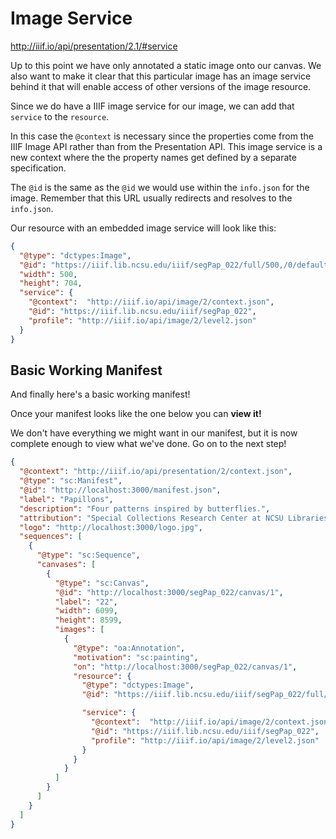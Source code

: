 # Image Service

http://iiif.io/api/presentation/2.1/#service

Up to this point we have only annotated a static image onto our canvas. We also want to make it clear that this particular image has an image service behind it that will enable access of other versions of the image resource.

Since we do have a IIIF image service for our image, we can add that `service` to the `resource`.

In this case the `@context` is necessary since the properties come from the IIIF Image API rather than from the Presentation API. This image service is a new context where the the property names get defined by a separate specification.

The `@id` is the same as the `@id` we would use within the `info.json` for the image. Remember that this URL usually redirects and resolves to the `info.json`.

Our resource with an embedded image service will look like this:

```json
{
  "@type": "dctypes:Image",
  "@id": "https://iiif.lib.ncsu.edu/iiif/segPap_022/full/500,/0/default.jpg",
  "width": 500,
  "height": 704,
  "service": {
    "@context":  "http://iiif.io/api/image/2/context.json",
    "@id": "https://iiif.lib.ncsu.edu/iiif/segPap_022",
    "profile": "http://iiif.io/api/image/2/level2.json"
  }
}
```

## Basic Working Manifest

And finally here's a basic working manifest!

Once your manifest looks like the one below you can **view it!**

We don't have everything we might want in our manifest, but it is now complete enough to view what we've done. Go on to the next step!

```json
{
  "@context": "http://iiif.io/api/presentation/2/context.json",
  "@type": "sc:Manifest",
  "@id": "http://localhost:3000/manifest.json",
  "label": "Papillons",
  "description": "Four patterns inspired by butterflies.",
  "attribution": "Special Collections Research Center at NCSU Libraries",
  "logo": "http://localhost:3000/logo.jpg",
  "sequences": [
    {
      "@type": "sc:Sequence",
      "canvases": [
        {
          "@type": "sc:Canvas",
          "@id": "http://localhost:3000/segPap_022/canvas/1",
          "label": "22",
          "width": 6099,
          "height": 8599,
          "images": [
            {
              "@type": "oa:Annotation",
              "motivation": "sc:painting",
              "on": "http://localhost:3000/segPap_022/canvas/1",
              "resource": {
                "@type": "dctypes:Image",
                "@id": "https://iiif.lib.ncsu.edu/iiif/segPap_022/full/500,/0/default.jpg",

                "service": {
                  "@context":  "http://iiif.io/api/image/2/context.json",
                  "@id": "https://iiif.lib.ncsu.edu/iiif/segPap_022",
                  "profile": "http://iiif.io/api/image/2/level2.json"
                }
              }
            }
          ]
        }
      ]
    }
  ]
}
```

<!-- #todo:0 view this manifest as a tree. json-ld.org/playground to visualize -->
